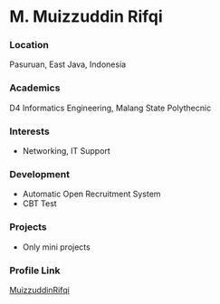 # M. Muizzuddin Rifqi

### Location

Pasuruan, East Java, Indonesia

### Academics

D4 Informatics Engineering, Malang State Polythecnic

### Interests

- Networking, IT Support

### Development

- Automatic Open Recruitment System
- CBT Test

### Projects

- Only mini projects

### Profile Link

[MuizzuddinRifqi](https://github.com/MuizzuddinRifqi)